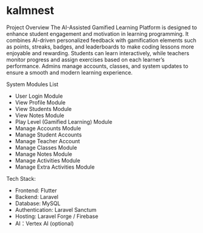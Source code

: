 # kalmnest

Project Overview
The AI-Assisted Gamified Learning Platform is designed to enhance student engagement and motivation in learning programming.
It combines AI-driven personalized feedback with gamification elements such as points, streaks, badges, and leaderboards to make coding lessons more enjoyable and rewarding.
Students can learn interactively, while teachers monitor progress and assign exercises based on each learner’s performance.
Admins manage accounts, classes, and system updates to ensure a smooth and modern learning experience.

System Modules List
- User Login Module
- View Profile Module
- View Students Module
- View Notes Module
- Play Level (Gamified Learning) Module
- Manage Accounts Module
- Manage Student Accounts
- Manage Teacher Account
- Manage Classes Module
- Manage Notes Module
- Manage Activities Module
- Manage Extra Activities Module

Tech Stack:
- Frontend: Flutter
- Backend: Laravel
- Database: MySQL
- Authentication: Laravel Sanctum
- Hosting: Laravel Forge / Firebase
- AI：Vertex AI (optional)
